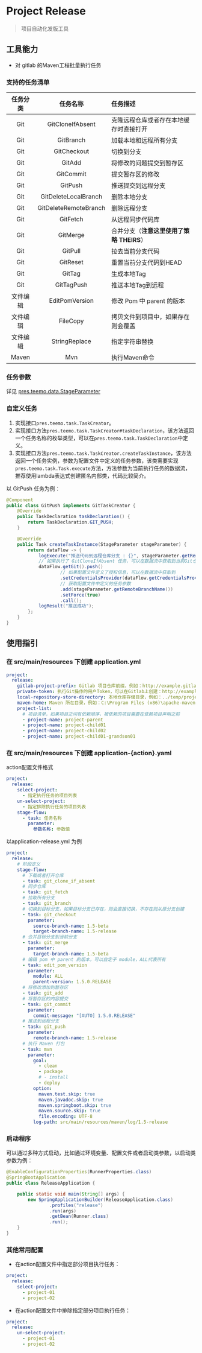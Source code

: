 # Project Release

> 项目自动化发版工具

## 工具能力

- 对 gitlab 的Maven工程批量执行任务

### 支持的任务清单

任务分类 | 任务名称 | 任务描述
:--: | :--: | :--
Git | GitCloneIfAbsent | 克隆远程仓库或者存在本地缓存时直接打开
Git | GitBranch | 加载本地和远程所有分支
Git | GitCheckout | 切换到分支
Git | GitAdd | 将修改的问题提交到暂存区
Git | GitCommit | 提交暂存区的修改
Git | GitPush | 推送提交到远程分支
Git | GitDeleteLocalBranch | 删除本地分支
Git | GitDeleteRemoteBranch | 删除远程分支
Git | GitFetch | 从远程同步代码库
Git | GitMerge | 合并分支（**注意这里使用了策略 THEIRS**）
Git | GitPull | 拉去当前分支代码
Git | GitReset | 重置当前分支代码到HEAD
Git | GitTag | 生成本地Tag
Git | GitTagPush | 推送本地Tag到远程
文件编辑 | EditPomVersion | 修改 Pom 中 parent 的版本
文件编辑 | FileCopy | 拷贝文件到项目中，如果存在则会覆盖
文件编辑 | StringReplace | 指定字符串替换
Maven | Mvn | 执行Maven命令

### 任务参数

详见 [pres.teemo.data.StageParameter](src/main/java/pres/teemo/data/StageParameter.java)

### 自定义任务

1. 实现接口`pres.teemo.task.TaskCreator`。
2. 实现接口方法`pres.teemo.task.TaskCreator#taskDeclaration`，该方法返回一个任务名称的枚举类型，可以在`pres.teemo.task.TaskDeclaration`中定义。
3. 实现接口方法`pres.teemo.task.TaskCreator.createTaskInstance`，该方法返回一个任务实例，参数为配置文件中定义的任务参数，该类需要实现`pres.teemo.task.Task.execute`方法，方法参数为当前执行任务的数据流，推荐使用lambda表达式创建匿名内部类，代码比较简介。

以 GitPush 任务为例：
```java
@Component
public class GitPush implements GitTaskCreator {
    @Override
    public TaskDeclaration taskDeclaration() {
        return TaskDeclaration.GIT_PUSH;
    }

    @Override
    public Task createTaskInstance(StageParameter stageParameter) {
        return dataFlow -> {
            logExecute("推送代码到远程仓库分支 : {}", stageParameter.getRemoteBranchName());
            // 如果执行了 GitCloneIfAbsent 任务，可以在数据流中获取到当前Git仓库
            dataFlow.getGit().push()
                    // 如果配置文件定义了授权信息，可以在数据流中获取到
                    .setCredentialsProvider(dataFlow.getCredentialsProvider())
                    // 获取配置文件中定义的任务参数
                    .add(stageParameter.getRemoteBranchName())
                    .setForce(true)
                    .call();
            logResult("推送成功");
        };
    }
}
```

## 使用指引

### 在 src/main/resources 下创建 application.yml

```yaml
project:
  release:
    gitlab-project-prefix: Gitlab 项目仓库前缀，例如：http://example.gitlab.com/{group name}
    private-token: 执行Git操作的用户Token，可以在Gitlab上创建：http://example.gitlab.com/profile/personal_access_tokens
    local-repository-store-directory: 本地仓库存储目录，例如：../temp/project-repository
    maven-home: Maven 所在目录，例如：C:\Program Files (x86)\apache-maven-3.6.1
    project-list:
      # 项目清单，如果项目之间有依赖顺序，被依赖的项目需要在依赖项目声明之前
      - project-name: project-parent
      - project-name: project-child01
      - project-name: project-child02
      - project-name: project-child01-grandson01
```

### 在 src/main/resources 下创建 application-{action}.yaml

action配置文件格式
```yaml
project:
  release:
    select-project:
      - 指定执行任务的项目列表
    un-select-project:
      - 指定排除执行任务的项目列表
    stage-flow:
      - task: 任务名称
        parameter:
          参数名称: 参数值
```

以application-release.yml 为例

```yaml
project:
  release:
    # 阶段定义
    stage-flow:
      # 下载或者打开仓库
      - task: git_clone_if_absent
      # 同步仓库
      - task: git_fetch
      # 拉取所有分支
      - task: git_branch
      # 切换到目标分支，如果目标分支已存在，则会直接切换，不存在则从原分支创建
      - task: git_checkout
        parameter:
          source-branch-name: 1.5-beta
          target-branch-name: 1.5-release
      # 合并目标分支到当前分支
      - task: git_merge
        parameter:
          target-branch-name: 1.5-beta
      # 编辑 pom 中 parent 的版本，可以自定子 module，ALL代表所有
      - task: edit_pom_version
        parameter:
          module: ALL
          parent-version: 1.5.0.RELEASE
      # 将修改添加到暂存区
      - task: git_add
      # 将暂存区的内容提交
      - task: git_commit
        parameter:
          commit-message: "[AUTO] 1.5.0.RELEASE"
      # 推送到远程分支
      - task: git_push
        parameter:
          remote-branch-name: 1.5-release
      # 执行 Maven 打包
      - task: mvn
        parameter:
          goal:
            - clean
            - package
            # - install
            - deploy
          option:
            maven.test.skip: true
            maven.javadoc.skip: true
            maven.springboot.skip: true
            maven.source.skip: true
            file.encoding: UTF-8
          log-path: src/main/resources/maven/log/1.5-release
```

### 启动程序

可以通过多种方式启动，比如通过环境变量、配置文件或者启动类参数，以启动类参数为例：

```java
@EnableConfigurationProperties(RunnerProperties.class)
@SpringBootApplication
public class ReleaseApplication {

    public static void main(String[] args) {
        new SpringApplicationBuilder(ReleaseApplication.class)
                .profiles("release")
                .run(args)
                .getBean(Runner.class)
                .run();
    }
}
```

### 其他常用配置

- 在action配置文件中指定部分项目执行任务：

```yaml
project:
  release:
    select-project:
      - project-01
      - project-02
```

- 在action配置文件中排除指定部分项目执行任务：

```yaml
project:
  release:
    un-select-project:
      - project-01
      - project-02
```
